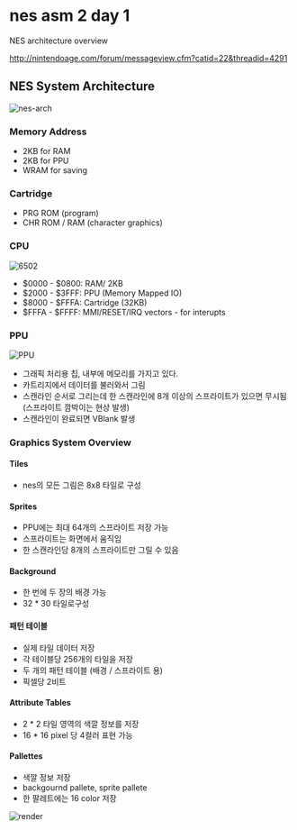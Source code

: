 # nes asm 2 day 1

NES architecture overview 

http://nintendoage.com/forum/messageview.cfm?catid=22&threadid=4291

## NES System Architecture

![nes-arch](http://www.nesmuseum.com/images/nesarchitecture.png)

### Memory Address

- 2KB for RAM
- 2KB for PPU
- WRAM for saving

### Cartridge

- PRG ROM (program)
- CHR ROM / RAM (character graphics)

### CPU

![6502](http://www.nesmuseum.com/images/cpumemmap.png)

- $0000 - $0800: RAM/ 2KB
- $2000 - $3FFF: PPU (Memory Mapped IO)
- $8000 - $FFFA: Cartridge (32KB)
- $FFFA - $FFFF: MMI/RESET/IRQ vectors - for interupts

### PPU

![PPU](http://www.nesmuseum.com/images/ppumemmap.png)

- 그래픽 처리용 칩, 내부에 메모리를 가지고 있다.
- 카트리지에서 데이터를 불러와서 그림
- 스캔라인 순서로 그리는데 한 스캔라인에 8개 이상의 스프라이트가 있으면 무시됨 (스프라이트 깜박이는 현상 발생)
- 스캔라인이 완료되면 VBlank 발생

### Graphics System Overview

#### Tiles

- nes의 모든 그림은 8x8 타일로 구성

#### Sprites

- PPU에는 최대 64개의 스프라이트 저장 가능
- 스프라이트는 화면에서 움직임
- 한 스캔라인당 8개의 스프라이트만 그릴 수 있음

#### Background

- 한 번에 두 장의 배경 가능
- 32 * 30 타일로구성

#### 패턴 테이블

- 실제 타일 데이터 저장
- 각 테이블당 256개의 타일을 저장 
- 두 개의 패턴 테이블 (배경 / 스프라이트 용)
- 픽셀당 2비트

#### Attribute Tables

- 2 * 2 타일 영역의 색깔 정보를 저장
- 16 * 16 pixel 당 4컬러 표현 가능

#### Pallettes

- 색깔 정보 저장
- backgournd pallete, sprite pallete
- 한 팔레트에는 16 color 저장

![render](http://www.nesmuseum.com/images/pputile.png)

